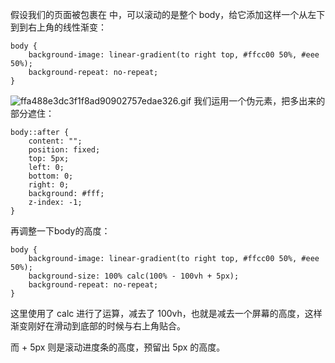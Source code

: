 假设我们的页面被包裹在 <body> 中，可以滚动的是整个 body，给它添加这样一个从左下到到右上角的线性渐变：
```
body {
    background-image: linear-gradient(to right top, #ffcc00 50%, #eee 50%);
    background-repeat: no-repeat;
}
```

![ffa488e3dc3f1f8ad90902757edae326.gif](evernotecid://D98F1639-E58C-490F-9699-C2A1D05D02E0/appyinxiangcom/10335219/ENResource/p15)
我们运用一个伪元素，把多出来的部分遮住：

```
body::after {
    content: "";
    position: fixed;
    top: 5px;
    left: 0;
    bottom: 0;
    right: 0;
    background: #fff;
    z-index: -1;
}
```
再调整一下body的高度：
```
body {
    background-image: linear-gradient(to right top, #ffcc00 50%, #eee 50%);
    background-size: 100% calc(100% - 100vh + 5px);
    background-repeat: no-repeat;
}
```
这里使用了 calc 进行了运算，减去了 100vh，也就是减去一个屏幕的高度，这样渐变刚好在滑动到底部的时候与右上角贴合。

而 + 5px 则是滚动进度条的高度，预留出 5px 的高度。